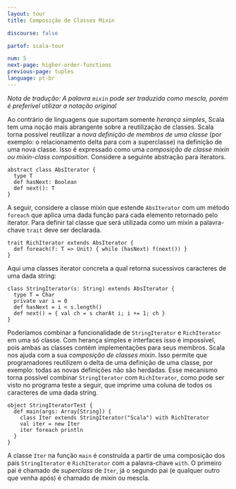 ```yaml
---
layout: tour
title: Composição de Classes Mixin

discourse: false

partof: scala-tour

num: 5
next-page: higher-order-functions
previous-page: tuples
language: pt-br
---
```

_Nota de tradução: A palavra `mixin` pode ser traduzida como mescla, porém é preferível utilizar a notação original_

Ao contrário de linguagens que suportam somente _herança simples_, Scala tem uma noção mais abrangente sobre a reutilização de classes. Scala torna possível reutilizar a _nova definição de membros de uma classe_ (por exemplo: o relacionamento delta para com a superclasse) na definição de uma nova classe. Isso é expressado como uma _composição de classe mixin ou mixin-class composition_. Considere a seguinte abstração para iterators.

```tut
abstract class AbsIterator {
  type T
  def hasNext: Boolean
  def next(): T
}
```

A seguir, considere a classe mixin que estende `AbsIterator` com um método `foreach` que aplica uma dada função para cada elemento retornado pelo iterator. Para definir tal classe que será utilizada como um mixin a palavra-chave `trait` deve ser declarada.

```tut
trait RichIterator extends AbsIterator {
  def foreach(f: T => Unit) { while (hasNext) f(next()) }
}
```

Aqui uma classes iterator concreta a qual retorna sucessivos caracteres de uma dada string:

```tut
class StringIterator(s: String) extends AbsIterator {
  type T = Char
  private var i = 0
  def hasNext = i < s.length()
  def next() = { val ch = s charAt i; i += 1; ch }
}
```

Poderíamos combinar a funcionalidade de `StringIterator` e `RichIterator` em uma só classe. Com herança simples e interfaces isso é impossível, pois ambas as classes contém implementações para seus membros. Scala nos ajuda com a sua _composição de classes mixin_. Isso permite que programadores reutilizem o delta de uma definição de uma classe, por exemplo: todas as novas definições não são herdadas. Esse mecanismo torna possível combinar `StringIterator` com `RichIterator`, como pode ser visto no programa teste a seguir, que imprime uma coluna de todos os caracteres de uma dada string.

```tut
object StringIteratorTest {
  def main(args: Array[String]) {
    class Iter extends StringIterator("Scala") with RichIterator
    val iter = new Iter
    iter foreach println
  }
}
```

A classe `Iter` na função `main` é construída a partir de uma composição dos pais `StringIterator` e `RichIterator` com a palavra-chave `with`. O primeiro pai é chamado de _superclass_ de `Iter`, já o segundo pai (e qualquer outro que venha após) é chamado de _mixin_ ou mescla.
